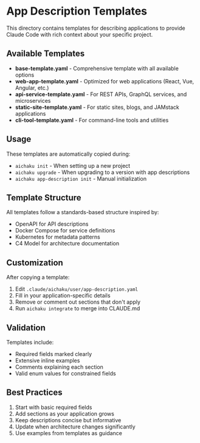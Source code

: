 # App Description Templates

This directory contains templates for describing applications to provide Claude Code with rich context about your
specific project.

## Available Templates

- **base-template.yaml** - Comprehensive template with all available options
- **web-app-template.yaml** - Optimized for web applications (React, Vue, Angular, etc.)
- **api-service-template.yaml** - For REST APIs, GraphQL services, and microservices
- **static-site-template.yaml** - For static sites, blogs, and JAMstack applications
- **cli-tool-template.yaml** - For command-line tools and utilities

## Usage

These templates are automatically copied during:

- `aichaku init` - When setting up a new project
- `aichaku upgrade` - When upgrading to a version with app descriptions
- `aichaku app-description init` - Manual initialization

## Template Structure

All templates follow a standards-based structure inspired by:

- OpenAPI for API descriptions
- Docker Compose for service definitions
- Kubernetes for metadata patterns
- C4 Model for architecture documentation

## Customization

After copying a template:

1. Edit `.claude/aichaku/user/app-description.yaml`
2. Fill in your application-specific details
3. Remove or comment out sections that don't apply
4. Run `aichaku integrate` to merge into CLAUDE.md

## Validation

Templates include:

- Required fields marked clearly
- Extensive inline examples
- Comments explaining each section
- Valid enum values for constrained fields

## Best Practices

1. Start with basic required fields
2. Add sections as your application grows
3. Keep descriptions concise but informative
4. Update when architecture changes significantly
5. Use examples from templates as guidance
